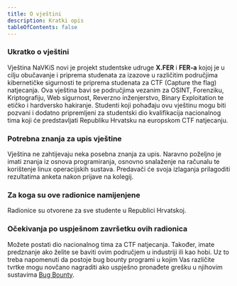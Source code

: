 ```yaml
---
title: O vještini
description: Kratki opis
tableOfContents: false
---
```


### Ukratko o vještini

Vještina NaVKiS novi je projekt studentske udruge **X.FER** i **FER-a** kojoj je u cilju obučavanje i priprema studenata za izazove u različitim područjima kibernetičke sigurnosti te priprema studenata za CTF (Capture the flag) natjecanja. Ova vještina bavi se područjima vezanim za OSINT, Forenziku, Kriptografiju, Web sigurnost, Reverzno inženjerstvo, Binary Exploitation te etičko i hardversko hakiranje. Studenti koji pohađaju ovu vještinu mogu biti pozvani i dodatno pripremljeni za studentski dio kvalifikacija nacionalnog tima koji će predstavljati Republiku Hrvatsku na europskom CTF natjecanju.


### Potrebna znanja za upis vještine

Vještina ne zahtijevaju neka posebna znanja za upis. Naravno poželjno je imati znanja iz osnova programiranja, osnovno snalaženje na računalu te korištenje linux operacijskih sustava. Predavači će svoja izlaganja prilagoditi rezultatima anketa nakon prijave na kolegij.

### Za koga su ove radionice namijenjene

Radionice su otvorene za sve studente u Republici Hrvatskoj.

### Očekivanja po uspješnom završetku ovih radionica

Možete postati dio nacionalnog tima za CTF natjecanja. Također, imate predznanje ako želite se baviti ovim područjem u industriji ili kao hobi. Uz to treba napomenuti da postoje bug bounty programi u kojim Vas različite tvrtke mogu novčano nagraditi ako uspješno pronađete grešku u njihovim sustavima [Bug Bounty](https://hackerone.com/bug-bounty-programs).